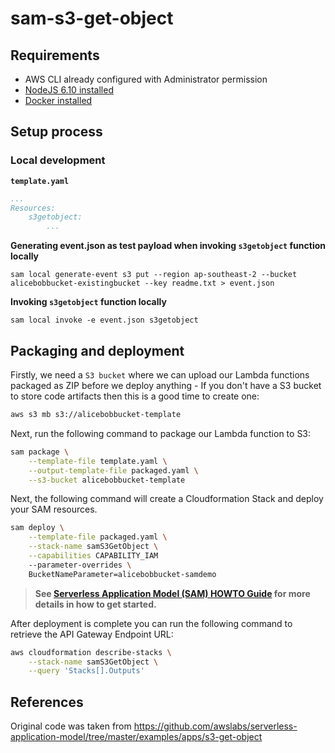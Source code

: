 # sam-s3-get-object


## Requirements

* AWS CLI already configured with Administrator permission
* [NodeJS 6.10 installed](https://nodejs.org/en/download/releases/)
* [Docker installed](https://www.docker.com/community-edition)

## Setup process

### Local development

**`template.yaml`**
```yaml
...
Resources:
    s3getobject:
        ...
```

**Generating event.json as test payload when invoking `s3getobject` function locally**
```
sam local generate-event s3 put --region ap-southeast-2 --bucket alicebobbucket-existingbucket --key readme.txt > event.json
```

**Invoking `s3getobject` function locally**
```
sam local invoke -e event.json s3getobject
```

## Packaging and deployment

Firstly, we need a `S3 bucket` where we can upload our Lambda functions packaged as ZIP before we deploy anything - If you don't have a S3 bucket to store code artifacts then this is a good time to create one:

```bash
aws s3 mb s3://alicebobbucket-template
```

Next, run the following command to package our Lambda function to S3:

```bash
sam package \
    --template-file template.yaml \
    --output-template-file packaged.yaml \
    --s3-bucket alicebobbucket-template
```

Next, the following command will create a Cloudformation Stack and deploy your SAM resources.

```bash
sam deploy \
    --template-file packaged.yaml \
    --stack-name samS3GetObject \
    --capabilities CAPABILITY_IAM
    --parameter-overrides \
    BucketNameParameter=alicebobbucket-samdemo
```

> **See [Serverless Application Model (SAM) HOWTO Guide](https://github.com/awslabs/serverless-application-model/blob/master/HOWTO.md) for more details in how to get started.**

After deployment is complete you can run the following command to retrieve the API Gateway Endpoint URL:

```bash
aws cloudformation describe-stacks \
    --stack-name samS3GetObject \
    --query 'Stacks[].Outputs'
``` 

## References
Original code was taken from https://github.com/awslabs/serverless-application-model/tree/master/examples/apps/s3-get-object